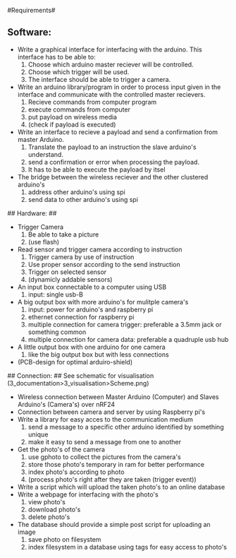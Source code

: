  
#Requirements#
## Software: ##

<ul>
	<li>
	Write a graphical interface for interfacing with the arduino. This interface has to be able to:
		<ol>
			<li>
				Choose which arduino master reciever will be controlled.
			</li>
			<li>
				Choose which trigger will be used.
			</li>
			<li>
				The interface should be able to trigger a camera. 
			</li>
		</ol>
	</li>
	<li>
		Write an arduino library/program in order to process input given in the interface and communicate with the controlled master recievers.
			<ol>
				<li>
					Recieve commands from computer program
				</li>	
				<li>
					execute commands from computer
				</li>
				<li>
					put payload on wireless media
				</li>
				<li>
					(check if payload is executed)
				</li>
			</ol>
	</li>
<li>
	Write an interface to recieve a payload and send a confirmation from master Arduino.
		<ol>
			<li>
				Translate the payload to an instruction the slave arduino's understand.
			</li>
			<li>
				send a confirmation or error when processing the payload.
			</li>
			<li>
				It has to be able to execute the payload by itsel
			</li>
		</ol>
	</li>
	<li>
		The bridge between the wireless reciever and the other clustered arduino's
			<ol>
				<li>
					address other arduino's using spi
				</li>	
				<li>
					send data to other arduino's using spi
				</li>				
			</ol>
	</li>
</ul>
## Hardware: ##
<ul>
	<li>
	Trigger Camera
		<ol>
			<li>
				Be able to take a picture
			</li>
			<li>
				(use flash)
			</li>
		</ol>
	</li>
<li>
	Read sensor and trigger camera according to instruction
			<ol>
				<li>
					Trigger camera by use of instruction
				</li>	
				<li>
					Use proper sensor according to the send instruction 
				</li>
				<li>
					Trigger on selected sensor
				</li>
				<li>
					(dynamicly addable sensors)
				</li>
			</ol>
	</li>
<li>
		An input box connectable to a computer using USB
		<ol>
			<li>
				input: single usb-B
			</li>
		</ol>		
	</li>
	<li>
		A big output box with more arduino's for mulitple camera's
		<ol>
			<li>
				input: power for arduino's and raspberry pi
			</li>
			<li>
				ethernet connection for raspberry pi 
			</li>
			<li>
				multiple connection for camera trigger: preferable a 3.5mm jack or something common
			</li>
			<li>
				multiple connection for camera data: preferable a quadruple usb hub
			</li>
		</ol>
	</li>
	<li>	
		A little output box with one arduino for one camera
		<ol>
			<li>
				like the big output box but with less connections 
			</li>
		</ol>
	</li>
	<li> 
		(PCB-design for optimal arduiro-shield)
	</li>
</ul>


</ul>
## Connection: ##
See schematic for visualisation (3_documentation>3_visualisation>Scheme.png)
<ul>
	<li>
	Wireless connection between Master Arduino (Computer) and Slaves Arduino's (Camera's) over nRF24
	</li>
	<li>
	Connection between camera and server by using Raspberry pi's
	</li>
	<li>
	Write a library for easy acces to the communication medium
		<ol>
			<li>
				send a message to a specific other arduino identified by something unique
			</li>
			<li>
				make it easy to send a message from one to another			
			</li>
		</ol>
	</li>
<li>
	Get the photo's of the camera
		<ol>
			<li>
				use gphoto to collect the pictures from the camera's
			</li>
			<li>
				store those photo's temporary in ram for better performance
			</li>
			<li>
				index photo's according to photo
			</li>
			<li>
				(process photo's right after they are taken (trigger event))
			</li>
		</ol>
	</li>
	<li>
		Write a script which will upload the taken photo's to an online database
	</li>
<li>
	Write a webpage for interfacing with the photo's
		<ol>
			<li>
				view photo's
			</li>
			<li>
				download photo's
			</li>
			<li>
				delete photo's
			</li>
		</ol>
	</li>
	<li>
		The database should provide a simple post script for uploading an image
			<ol>
				<li>
					save photo on filesystem
				</li>	
				<li>
					index filesystem in a database using tags for easy access to photo's
				</li>
			</ol>
	</li>
</ul>
